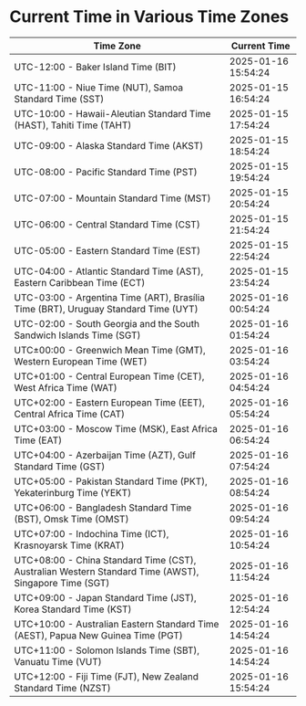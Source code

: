 # Current Time in Various Time Zones

| Time Zone | Current Time |
|-----------|--------------|
| UTC-12:00 - Baker Island Time (BIT) | 2025-01-16 15:54:24 |
| UTC-11:00 - Niue Time (NUT), Samoa Standard Time (SST) | 2025-01-15 16:54:24 |
| UTC-10:00 - Hawaii-Aleutian Standard Time (HAST), Tahiti Time (TAHT) | 2025-01-15 17:54:24 |
| UTC-09:00 - Alaska Standard Time (AKST) | 2025-01-15 18:54:24 |
| UTC-08:00 - Pacific Standard Time (PST) | 2025-01-15 19:54:24 |
| UTC-07:00 - Mountain Standard Time (MST) | 2025-01-15 20:54:24 |
| UTC-06:00 - Central Standard Time (CST) | 2025-01-15 21:54:24 |
| UTC-05:00 - Eastern Standard Time (EST) | 2025-01-15 22:54:24 |
| UTC-04:00 - Atlantic Standard Time (AST), Eastern Caribbean Time (ECT) | 2025-01-15 23:54:24 |
| UTC-03:00 - Argentina Time (ART), Brasília Time (BRT), Uruguay Standard Time (UYT) | 2025-01-16 00:54:24 |
| UTC-02:00 - South Georgia and the South Sandwich Islands Time (SGT) | 2025-01-16 01:54:24 |
| UTC±00:00 - Greenwich Mean Time (GMT), Western European Time (WET) | 2025-01-16 03:54:24 |
| UTC+01:00 - Central European Time (CET), West Africa Time (WAT) | 2025-01-16 04:54:24 |
| UTC+02:00 - Eastern European Time (EET), Central Africa Time (CAT) | 2025-01-16 05:54:24 |
| UTC+03:00 - Moscow Time (MSK), East Africa Time (EAT) | 2025-01-16 06:54:24 |
| UTC+04:00 - Azerbaijan Time (AZT), Gulf Standard Time (GST) | 2025-01-16 07:54:24 |
| UTC+05:00 - Pakistan Standard Time (PKT), Yekaterinburg Time (YEKT) | 2025-01-16 08:54:24 |
| UTC+06:00 - Bangladesh Standard Time (BST), Omsk Time (OMST) | 2025-01-16 09:54:24 |
| UTC+07:00 - Indochina Time (ICT), Krasnoyarsk Time (KRAT) | 2025-01-16 10:54:24 |
| UTC+08:00 - China Standard Time (CST), Australian Western Standard Time (AWST), Singapore Time (SGT) | 2025-01-16 11:54:24 |
| UTC+09:00 - Japan Standard Time (JST), Korea Standard Time (KST) | 2025-01-16 12:54:24 |
| UTC+10:00 - Australian Eastern Standard Time (AEST), Papua New Guinea Time (PGT) | 2025-01-16 14:54:24 |
| UTC+11:00 - Solomon Islands Time (SBT), Vanuatu Time (VUT) | 2025-01-16 14:54:24 |
| UTC+12:00 - Fiji Time (FJT), New Zealand Standard Time (NZST) | 2025-01-16 15:54:24 |
